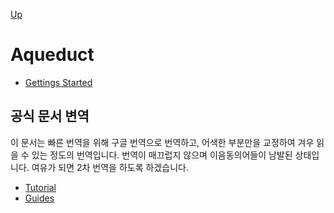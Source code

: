 [Up](../index.md)

# Aqueduct

- [Gettings Started](gettings_started.md)

## 공식 문서 변역

이 문서는 빠른 번역을 위해 구글 번역으로 번역하고, 어색한 부분만을 교정하여 겨우 읽을 수 있는 정도의 번역입니다. 번역이 매끄럽지 않으며 이음동의어들이 남발된 상태입니다. 여유가 되면 2차 번역을 하도록 하겠습니다. 

- [Tutorial](./tutorial/index.md)
- [Guides](./guides/index.md)

